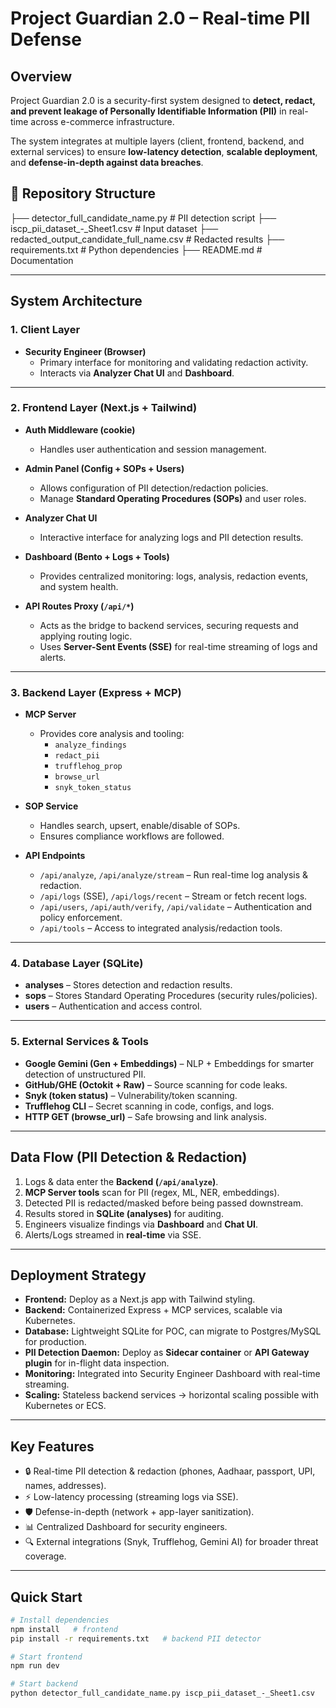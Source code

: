 # Project Guardian 2.0 – Real-time PII Defense

## Overview
Project Guardian 2.0 is a security-first system designed to **detect, redact, and prevent leakage of Personally Identifiable Information (PII)** in real-time across e-commerce infrastructure.  

The system integrates at multiple layers (client, frontend, backend, and external services) to ensure **low-latency detection**, **scalable deployment**, and **defense-in-depth against data breaches**.  

## 📂 Repository Structure
├── detector_full_candidate_name.py             # PII detection script
├── iscp_pii_dataset_-_Sheet1.csv               # Input dataset
├── redacted_output_candidate_full_name.csv     # Redacted results
├── requirements.txt                            # Python dependencies
├── README.md                                   # Documentation


---

## System Architecture

### 1. Client Layer
- **Security Engineer (Browser)**  
  - Primary interface for monitoring and validating redaction activity.  
  - Interacts via **Analyzer Chat UI** and **Dashboard**.

---

### 2. Frontend Layer (Next.js + Tailwind)
- **Auth Middleware (cookie)**  
  - Handles user authentication and session management.  

- **Admin Panel (Config + SOPs + Users)**  
  - Allows configuration of PII detection/redaction policies.  
  - Manage **Standard Operating Procedures (SOPs)** and user roles.  

- **Analyzer Chat UI**  
  - Interactive interface for analyzing logs and PII detection results.  

- **Dashboard (Bento + Logs + Tools)**  
  - Provides centralized monitoring: logs, analysis, redaction events, and system health.  

- **API Routes Proxy (`/api/*`)**  
  - Acts as the bridge to backend services, securing requests and applying routing logic.  
  - Uses **Server-Sent Events (SSE)** for real-time streaming of logs and alerts.  

---

### 3. Backend Layer (Express + MCP)
- **MCP Server**  
  - Provides core analysis and tooling:
    - `analyze_findings`
    - `redact_pii`
    - `trufflehog_prop`
    - `browse_url`
    - `snyk_token_status`

- **SOP Service**  
  - Handles search, upsert, enable/disable of SOPs.  
  - Ensures compliance workflows are followed.  

- **API Endpoints**
  - `/api/analyze`, `/api/analyze/stream` – Run real-time log analysis & redaction.  
  - `/api/logs` (SSE), `/api/logs/recent` – Stream or fetch recent logs.  
  - `/api/users`, `/api/auth/verify`, `/api/validate` – Authentication and policy enforcement.  
  - `/api/tools` – Access to integrated analysis/redaction tools.  

---

### 4. Database Layer (SQLite)
- **analyses** – Stores detection and redaction results.  
- **sops** – Stores Standard Operating Procedures (security rules/policies).  
- **users** – Authentication and access control.  

---

### 5. External Services & Tools
- **Google Gemini (Gen + Embeddings)** – NLP + Embeddings for smarter detection of unstructured PII.  
- **GitHub/GHE (Octokit + Raw)** – Source scanning for code leaks.  
- **Snyk (token status)** – Vulnerability/token scanning.  
- **Trufflehog CLI** – Secret scanning in code, configs, and logs.  
- **HTTP GET (browse_url)** – Safe browsing and link analysis.  

---

## Data Flow (PII Detection & Redaction)
1. Logs & data enter the **Backend (`/api/analyze`)**.  
2. **MCP Server tools** scan for PII (regex, ML, NER, embeddings).  
3. Detected PII is redacted/masked before being passed downstream.  
4. Results stored in **SQLite (analyses)** for auditing.  
5. Engineers visualize findings via **Dashboard** and **Chat UI**.  
6. Alerts/Logs streamed in **real-time** via SSE.  

---

## Deployment Strategy
- **Frontend:** Deploy as a Next.js app with Tailwind styling.  
- **Backend:** Containerized Express + MCP services, scalable via Kubernetes.  
- **Database:** Lightweight SQLite for POC, can migrate to Postgres/MySQL for production.  
- **PII Detection Daemon:** Deploy as **Sidecar container** or **API Gateway plugin** for in-flight data inspection.  
- **Monitoring:** Integrated into Security Engineer Dashboard with real-time streaming.  
- **Scaling:** Stateless backend services → horizontal scaling possible with Kubernetes or ECS.  

---

## Key Features
- 🔒 Real-time PII detection & redaction (phones, Aadhaar, passport, UPI, names, addresses).  
- ⚡ Low-latency processing (streaming logs via SSE).  
- 🛡️ Defense-in-depth (network + app-layer sanitization).  
- 📊 Centralized Dashboard for security engineers.  
- 🔍 External integrations (Snyk, Trufflehog, Gemini AI) for broader threat coverage.  

---

## Quick Start
```bash
# Install dependencies
npm install   # frontend
pip install -r requirements.txt   # backend PII detector

# Start frontend
npm run dev

# Start backend
python detector_full_candidate_name.py iscp_pii_dataset_-_Sheet1.csv

